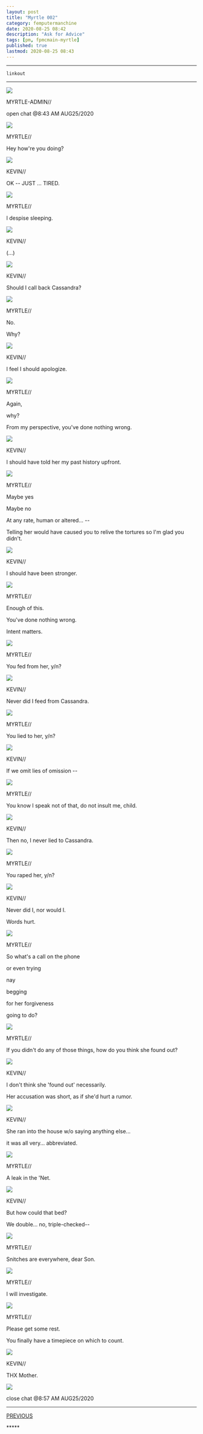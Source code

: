 ```yaml
---
layout: post
title: "Myrtle 002"
category: femputermanchine
date: 2020-08-25 08:42
description: "Ask for Advice"
tags: [pm, fpmcmain-myrtle]
published: true
lastmod: 2020-08-25 08:43
---
```


*****

`linkout`

*****

<div class="chat-box">
<img src="{{ site.url }}/assets/tb/myrtlekevin.jpg" class="chat-portrait" />
<p class="ppl-sez">MYRTLE-ADMIN//</p>
<p class="ppl-sez">open chat @8:43 AM AUG25/2020</p>
</div>

<div class="chat-box">
<img src="{{ site.url }}/assets/tb/myrtle-painted.jpg" class="chat-portrait" />
<p class="ppl-sez">MYRTLE//</p>
<p class="ppl-sez">Hey how're you doing?</p>
</div>

<div class="chat-box">
<img src="{{ site.url }}/assets/tb/fineus-alt.jpg" class="chat-portrait" />
<p class="ppl-sez">KEVIN//</p>
<p class="ppl-sez">OK -- JUST ... TIRED.</p>
</div>

<div class="chat-box">
<img src="{{ site.url }}/assets/tb/myrtle-painted.jpg" class="chat-portrait" />
<p class="ppl-sez">MYRTLE//</p>
<p class="ppl-sez">I despise sleeping.</p>
</div>

<div class="chat-box">
<img src="{{ site.url }}/assets/tb/fineus-alt.jpg" class="chat-portrait" />
<p class="ppl-sez">KEVIN//</p>
<p class="ppl-sez">(...)</p>
</div>

<div class="chat-box">
<img src="{{ site.url }}/assets/tb/fineus-alt.jpg" class="chat-portrait" />
<p class="ppl-sez">KEVIN//</p>
<p class="ppl-sez">Should I call back Cassandra?</p>
</div>

<div class="chat-box">
<img src="{{ site.url }}/assets/tb/myrtle-painted.jpg" class="chat-portrait" />
<p class="ppl-sez">MYRTLE//</p>
<p class="ppl-sez">No.</p>
<p class="ppl-sez">Why?</p>
</div>

<div class="chat-box">
<img src="{{ site.url }}/assets/tb/fineus-alt.jpg" class="chat-portrait" />
<p class="ppl-sez">KEVIN//</p>
<p class="ppl-sez">I feel I should apologize.</p>
</div>

<div class="chat-box">
<img src="{{ site.url }}/assets/tb/myrtle-painted.jpg" class="chat-portrait" />
<p class="ppl-sez">MYRTLE//</p>
<p class="ppl-sez">Again,</p>
<p class="ppl-sez">why?</p>
<p class="ppl-sez">From my perspective, you've done nothing wrong.</p>
</div>

<div class="chat-box">
<img src="{{ site.url }}/assets/tb/fineus-alt.jpg" class="chat-portrait" />
<p class="ppl-sez">KEVIN//</p>
<p class="ppl-sez">I should have told her my past history upfront.</p>
</div>

<div class="chat-box">
<img src="{{ site.url }}/assets/tb/myrtle-painted.jpg" class="chat-portrait" />
<p class="ppl-sez">MYRTLE//</p>
<p class="ppl-sez">Maybe yes</p>
<p class="ppl-sez">Maybe no</p>
<p class="ppl-sez">At any rate, human or altered... --</p>
<p class="ppl-sez">Telling her would have caused you to relive the tortures so I'm glad you didn't.</p>
</div>

<div class="chat-box">
<img src="{{ site.url }}/assets/tb/fineus-alt.jpg" class="chat-portrait" />
<p class="ppl-sez">KEVIN//</p>
<p class="ppl-sez">I should have been stronger.</p>
</div>

<div class="chat-box">
<img src="{{ site.url }}/assets/tb/myrtle-painted.jpg" class="chat-portrait" />
<p class="ppl-sez">MYRTLE//</p>
<p class="ppl-sez">Enough of this.</p>
<p class="ppl-sez">You've done nothing wrong.</p>
<p class="ppl-sez">Intent matters.</p>
</div>

<div class="chat-box">
<img src="{{ site.url }}/assets/tb/myrtle-painted.jpg" class="chat-portrait" />
<p class="ppl-sez">MYRTLE//</p>
<p class="ppl-sez">You fed from her, y/n?</p>
</div>

<div class="chat-box">
<img src="{{ site.url }}/assets/tb/fineus-alt.jpg" class="chat-portrait" />
<p class="ppl-sez">KEVIN//</p>
<p class="ppl-sez">Never did I feed from Cassandra.</p>
</div>

<div class="chat-box">
<img src="{{ site.url }}/assets/tb/myrtle-painted.jpg" class="chat-portrait" />
<p class="ppl-sez">MYRTLE//</p>
<p class="ppl-sez">You lied to her, y/n?</p>
</div>

<div class="chat-box">
<img src="{{ site.url }}/assets/tb/fineus-alt.jpg" class="chat-portrait" />
<p class="ppl-sez">KEVIN//</p>
<p class="ppl-sez">If we omit lies of omission --</p>
</div>

<div class="chat-box">
<img src="{{ site.url }}/assets/tb/myrtle-painted.jpg" class="chat-portrait" />
<p class="ppl-sez">MYRTLE//</p>
<p class="ppl-sez">You know I speak not of that, do not insult me, child.</p>
</div>

<div class="chat-box">
<img src="{{ site.url }}/assets/tb/fineus-alt.jpg" class="chat-portrait" />
<p class="ppl-sez">KEVIN//</p>
<p class="ppl-sez">Then no, I never lied to Cassandra.</p>
</div>

<div class="chat-box">
<img src="{{ site.url }}/assets/tb/myrtle-painted.jpg" class="chat-portrait" />
<p class="ppl-sez">MYRTLE//</p>
<p class="ppl-sez">You raped her, y/n?</p>
</div>

<div class="chat-box">
<img src="{{ site.url }}/assets/tb/fineus-alt.jpg" class="chat-portrait" />
<p class="ppl-sez">KEVIN//</p>
<p class="ppl-sez">Never did I, nor would I.</p>
<p class="ppl-sez">Words hurt.</p>
</div>

<div class="chat-box">
<img src="{{ site.url }}/assets/tb/myrtle-painted.jpg" class="chat-portrait" />
<p class="ppl-sez">MYRTLE//</p>
<p class="ppl-sez">So what's a call on the phone</p>
<p class="ppl-sez">or even trying</p>
<p class="ppl-sez">nay</p>
<p class="ppl-sez">begging</p>
<p class="ppl-sez">for her forgiveness</p>
<p class="ppl-sez">going to do?</p>
</div>

<div class="chat-box">
<img src="{{ site.url }}/assets/tb/myrtle-painted.jpg" class="chat-portrait" />
<p class="ppl-sez">MYRTLE//</p>
<p class="ppl-sez">If you didn't do any of those things, how do you think she found out?</p>
</div>

<div class="chat-box">
<img src="{{ site.url }}/assets/tb/fineus-alt.jpg" class="chat-portrait" />
<p class="ppl-sez">KEVIN//</p>
<p class="ppl-sez">I don't think she 'found out' necessarily.</p>
<p class="ppl-sez">Her accusation was short, as if she'd hurt a rumor.</p>
</div>

<div class="chat-box">
<img src="{{ site.url }}/assets/tb/fineus-alt.jpg" class="chat-portrait" />
<p class="ppl-sez">KEVIN//</p>
<p class="ppl-sez">She ran into the house w/o saying anything else...</p>
<p class="ppl-sez">it was all very... abbreviated.</p>
</div>

<div class="chat-box">
<img src="{{ site.url }}/assets/tb/myrtle-painted.jpg" class="chat-portrait" />
<p class="ppl-sez">MYRTLE//</p>
<p class="ppl-sez">A leak in the 'Net.</p>
</div>

<div class="chat-box">
<img src="{{ site.url }}/assets/tb/fineus-alt.jpg" class="chat-portrait" />
<p class="ppl-sez">KEVIN//</p>
<p class="ppl-sez">But how could that bed?</p>
<p class="ppl-sez">We double... no, triple-checked--</p>
</div>

<div class="chat-box">
<img src="{{ site.url }}/assets/tb/myrtle-painted.jpg" class="chat-portrait" />
<p class="ppl-sez">MYRTLE//</p>
<p class="ppl-sez">Snitches are everywhere, dear Son.</p>
</div>

<div class="chat-box">
<img src="{{ site.url }}/assets/tb/myrtle-painted.jpg" class="chat-portrait" />
<p class="ppl-sez">MYRTLE//</p>
<p class="ppl-sez">I will investigate.</p>
</div>

<div class="chat-box">
<img src="{{ site.url }}/assets/tb/myrtle-painted.jpg" class="chat-portrait" />
<p class="ppl-sez">MYRTLE//</p>
<p class="ppl-sez">Please get some rest.</p>
<p class="ppl-sez">You finally have a timepiece on which to count.</p>
</div>

<div class="chat-box">
<img src="{{ site.url }}/assets/tb/fineus-alt.jpg" class="chat-portrait" />
<p class="ppl-sez">KEVIN//</p>
<p class="ppl-sez">THX Mother.</p>
</div>

<div class="chat-box">
<img src="{{ site.url }}/assets/tb/foufle.jpg" class="chat-portrait" />
<p class="ppl-sez">close chat @8:57 AM AUG25/2020</p>
</div>


*****
<div class="fpmc-nav">

<span class="fpmc-nav-prev"><a href="{{ 'myrtle-i' | prepend: site.baseurl }}">PREVIOUS</a></span> 

<!--<span class="fpmc-nav-next"><a href="{{ 'mandarc-v' | prepend: site.baseurl }}">NEXT</a></span> -->

</div>
*****
